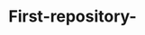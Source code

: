 # First-repository-
<div id="hud">
    <div class="health-bar" id="player1-health"></div>
    <div class="health-bar" id="player2-health"></div>
</div>

<canvas id="gameCanvas"></canvas>

<script>
    // Setup canvas
    const canvas = document.getElementById("gameCanvas");
    const ctx = canvas.getContext("2d");

    canvas.width = 800;
    canvas.height = 400;

    // Load images
    const fighter1Img = new Image();
    fighter1Img.src = "https://i.imgur.com/qINwEdO.png"; // Replace with your sprite

    const fighter2Img = new Image();
    fighter2Img.src = "https://i.imgur.com/XSTVMSq.png"; // Replace with your sprite

    // Fighter class
    class Fighter {
        constructor(x, y, img) {
            this.x = x;
            this.y = y;
            this.width = 50;
            this.height = 100;
            this.health = 100;
            this.speed = 5;
            this.velocityY = 0;
            this.gravity = 0.5;
            this.img = img;
            this.isAttacking = false;
        }

        draw() {
            ctx.drawImage(this.img, this.x, this.y, this.width, this.height);
        }

        update() {
            this.y += this.velocityY;
            if (this.y + this.height < canvas.height) {
                this.velocityY += this.gravity;
            } else {
                this.y = canvas.height - this.height;
                this.velocityY = 0;
            }
            this.draw();
        }

        attack(opponent) {
            if (this.isAttacking) return;
            this.isAttacking = true;
            setTimeout(() => this.isAttacking = false, 500);

            // Check collision
            if (this.x + this.width >= opponent.x && this.x <= opponent.x + opponent.width) {
                opponent.health -= 10;
                updateHealthBars();
            }
        }
    }

    // Initialize fighters
    const player1 = new Fighter(100, canvas.height - 100, fighter1Img);
    const player2 = new Fighter(600, canvas.height - 100, fighter2Img);

    // Update health bars
    function updateHealthBars() {
        document.getElementById("player1-health").style.width = player1.health + "%";
        document.getElementById("player2-health").style.width = player2.health + "%";

        if (player1.health <= 0 || player2.health <= 0) {
            alert(player1.health <= 0 ? "Player 2 Wins!" : "Player 1 Wins!");
            location.reload();
        }
    }

    // Game loop
    function animate() {
        ctx.clearRect(0, 0, canvas.width, canvas.height);
        player1.update();
        player2.update();
        requestAnimationFrame(animate);
    }

    animate();

    // Controls
    const keys = {};
    window.addEventListener("keydown", (e) => {
        keys[e.key] = true;
        if (e.key === "w" && player1.y + player1.height >= canvas.height